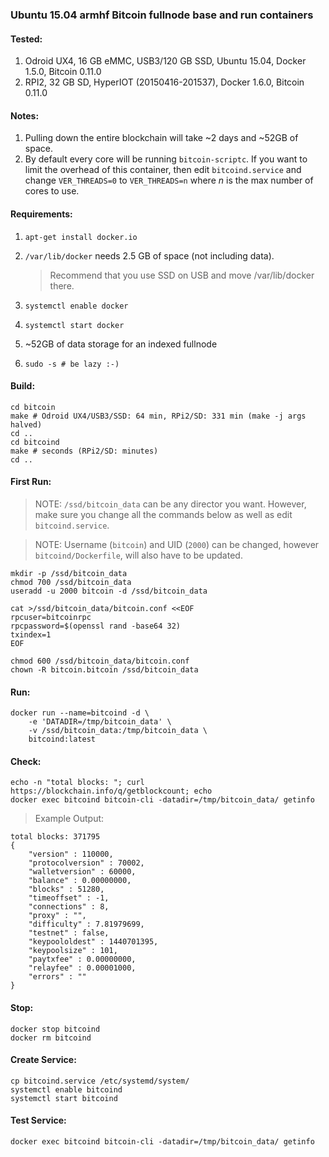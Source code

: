 ### Ubuntu 15.04 armhf Bitcoin fullnode base and run containers

#### Tested:

1. Odroid UX4, 16 GB eMMC, USB3/120 GB SSD, Ubuntu 15.04, Docker 1.5.0, Bitcoin 0.11.0
1. RPI2, 32 GB SD, HyperIOT (20150416-201537), Docker 1.6.0, Bitcoin 0.11.0

#### Notes:

1. Pulling down the entire blockchain will take ~2 days and ~52GB of space.
1. By default every core will be running `bitcoin-scriptc`.  If you want to limit the overhead of this container, then edit `bitcoind.service` and change `VER_THREADS=0` to `VER_THREADS=n` where *n* is the max number of cores to use.

#### Requirements:

1. `apt-get install docker.io`
1. `/var/lib/docker` needs 2.5 GB of space (not including data).

	> Recommend that you use SSD on USB and move /var/lib/docker there.
1. `systemctl enable docker`
1. `systemctl start docker`
1. ~52GB of data storage for an indexed fullnode
1. `sudo -s # be lazy :-)`

#### Build:

```
cd bitcoin
make # Odroid UX4/USB3/SSD: 64 min, RPi2/SD: 331 min (make -j args halved)
cd ..
cd bitcoind
make # seconds (RPi2/SD: minutes)
cd ..
```

#### First Run:

> NOTE: `/ssd/bitcoin_data` can be any director you want.  However, make sure you change all the commands below as well as edit `bitcoind.service`.

> NOTE: Username (`bitcoin`) and UID (`2000`) can be changed, however `bitcoind/Dockerfile`, will also have to be updated.

```
mkdir -p /ssd/bitcoin_data
chmod 700 /ssd/bitcoin_data
useradd -u 2000 bitcoin -d /ssd/bitcoin_data

cat >/ssd/bitcoin_data/bitcoin.conf <<EOF
rpcuser=bitcoinrpc
rpcpassword=$(openssl rand -base64 32)
txindex=1
EOF

chmod 600 /ssd/bitcoin_data/bitcoin.conf
chown -R bitcoin.bitcoin /ssd/bitcoin_data
```

#### Run:

```
docker run --name=bitcoind -d \
    -e 'DATADIR=/tmp/bitcoin_data' \
    -v /ssd/bitcoin_data:/tmp/bitcoin_data \
    bitcoind:latest
```

#### Check:

```
echo -n "total blocks: "; curl https://blockchain.info/q/getblockcount; echo
docker exec bitcoind bitcoin-cli -datadir=/tmp/bitcoin_data/ getinfo
```

> Example Output:
```
total blocks: 371795
{
    "version" : 110000,
    "protocolversion" : 70002,
    "walletversion" : 60000,
    "balance" : 0.00000000,
    "blocks" : 51280,
    "timeoffset" : -1,
    "connections" : 8,
    "proxy" : "",
    "difficulty" : 7.81979699,
    "testnet" : false,
    "keypoololdest" : 1440701395,
    "keypoolsize" : 101,
    "paytxfee" : 0.00000000,
    "relayfee" : 0.00001000,
    "errors" : ""
}
```

#### Stop:
```
docker stop bitcoind
docker rm bitcoind
```

#### Create Service:
```
cp bitcoind.service /etc/systemd/system/
systemctl enable bitcoind
systemctl start bitcoind
```

#### Test Service:
```
docker exec bitcoind bitcoin-cli -datadir=/tmp/bitcoin_data/ getinfo
```

